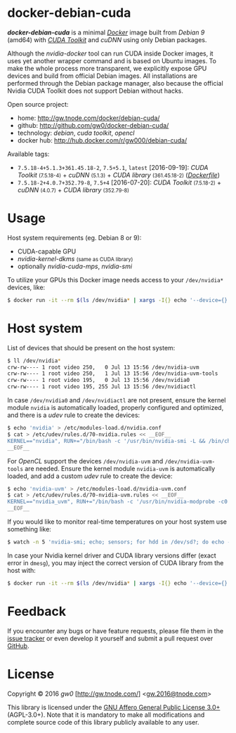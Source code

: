 docker-debian-cuda
==================

***docker-debian-cuda*** is a minimal [*Docker*](http://www.docker.com/) image built from *Debian 9* (amd64) with [*CUDA Toolkit*](http://developer.nvidia.com/cuda-toolkit) and *cuDNN* using only Debian packages.

Although the *nvidia-docker* tool can run CUDA inside Docker images, it uses yet another wrapper command and is based on Ubuntu images. To make the whole process more transparent, we explicitly expose GPU devices and build from official Debian images. All installations are performed through the Debian package manager, also because the official Nvidia CUDA Toolkit does not support Debian without hacks.

Open source project:

- <i class="fa fa-fw fa-home"></i> home: <http://gw.tnode.com/docker/debian-cuda/>
- <i class="fa fa-fw fa-github-square"></i> github: <http://github.com/gw0/docker-debian-cuda/>
- <i class="fa fa-fw fa-laptop"></i> technology: *debian*, *cuda toolkit*, *opencl*
- <i class="fa fa-fw fa-database"></i> docker hub: <http://hub.docker.com/r/gw000/debian-cuda/>

Available tags:

- `7.5.18-4+5.1.3+361.45.18-2`, `7.5+5.1`, `latest` [2016-09-19]: *CUDA Toolkit* <small>(7.5.18-4)</small> + *cuDNN* <small>(5.1.3)</small> + *CUDA library* <small>(361.45.18-2)</small> ([*Dockerfile*](http://github.com/gw0/docker-debian-cuda/blob/master/Dockerfile))
- `7.5.18-2+4.0.7+352.79-8`, `7.5+4` [2016-07-20]: *CUDA Toolkit* <small>(7.5.18-2)</small> + *cuDNN* <small>(4.0.7)</small> + *CUDA library* <small>(352.79-8)</small>


Usage
=====

Host system requirements (eg. Debian 8 or 9):

- CUDA-capable GPU
- *nvidia-kernel-dkms* <small>(same as CUDA library)</small>
- optionally *nvidia-cuda-mps*, *nvidia-smi*

To utilize your GPUs this Docker image needs access to your `/dev/nvidia*` devices, like:

```bash
$ docker run -it --rm $(ls /dev/nvidia* | xargs -I{} echo '--device={}') gw000/debian-cuda
```


Host system
===========

List of devices that should be present on the host system:

```bash
$ ll /dev/nvidia*
crw-rw---- 1 root video 250,   0 Jul 13 15:56 /dev/nvidia-uvm
crw-rw---- 1 root video 250,   1 Jul 13 15:56 /dev/nvidia-uvm-tools
crw-rw---- 1 root video 195,   0 Jul 13 15:56 /dev/nvidia0
crw-rw---- 1 root video 195, 255 Jul 13 15:56 /dev/nvidiactl
```

In case `/dev/nvidia0` and `/dev/nvidiactl` are not present, ensure the kernel module `nvidia` is automatically loaded, properly configured and optimized, and there is a *udev* rule to create the devices:

```bash
$ echo 'nvidia' > /etc/modules-load.d/nvidia.conf
$ cat > /etc/udev/rules.d/70-nvidia.rules << __EOF__
KERNEL=="nvidia", RUN+="/bin/bash -c '/usr/bin/nvidia-smi -L && /bin/chmod 0660 /dev/nvidia* && /bin/chgrp video /dev/nvidia*'"
__EOF__
```

For *OpenCL* support the devices `/dev/nvidia-uvm` and `/dev/nvidia-uvm-tools` are needed. Ensure the kernel module `nvidia-uvm` is automatically loaded, and add a custom *udev* rule to create the device:

```bash
$ echo 'nvidia-uvm' > /etc/modules-load.d/nvidia-uvm.conf
$ cat > /etc/udev/rules.d/70-nvidia-uvm.rules << __EOF__
KERNEL=="nvidia_uvm", RUN+="/bin/bash -c '/usr/bin/nvidia-modprobe -c0 -u && /bin/chmod 0660 /dev/nvidia-uvm* && /bin/chgrp video /dev/nvidia-uvm*'"
__EOF__
```

If you would like to monitor real-time temperatures on your host system use something like:

```bash
$ watch -n 5 'nvidia-smi; echo; sensors; for hdd in /dev/sd?; do echo -n "$hdd  "; smartctl -A $hdd | grep Temperature_Celsius; done'
```

In case your Nvidia kernel driver and CUDA library versions differ (exact error in `dmesg`), you may inject the correct version of CUDA library from the host with:

```bash
$ docker run -it --rm $(ls /dev/nvidia* | xargs -I{} echo '--device={}') $(ls /usr/lib/x86_64-linux-gnu/libcuda.* | xargs -I{} echo '-v {}:{}:ro') gw000/debian-cuda
```


Feedback
========

If you encounter any bugs or have feature requests, please file them in the [issue tracker](http://github.com/gw0/docker-debian-cuda/issues/) or even develop it yourself and submit a pull request over [GitHub](http://github.com/gw0/docker-debian-cuda/).


License
=======

Copyright &copy; 2016 *gw0* [<http://gw.tnode.com/>] &lt;<gw.2016@tnode.com>&gt;

This library is licensed under the [GNU Affero General Public License 3.0+](LICENSE_AGPL-3.0.txt) (AGPL-3.0+). Note that it is mandatory to make all modifications and complete source code of this library publicly available to any user.
